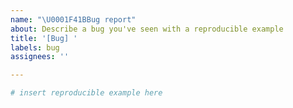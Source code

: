 ```yaml
---
name: "\U0001F41BBug report"
about: Describe a bug you've seen with a reproducible example
title: '[Bug] '
labels: bug
assignees: ''

---
```


<!-- Briefly describe your problem and what output you expect. If you have a question, please use the analysis question template instead. -->

<!-- Before posting an issue, ensure that the bug is reproducible by re-running the code that produced the issue in a new R session.-->

<!-- Please include a minimal reproducible code example. You can use the small test data included in euratSeurat (`pbmc_small`) to demonstrate the issue, or a public dataset (for example, a dataset used in the Seurat vignettes: https://satijalab.org/seurat/vignettes.html). If you cannot reproduce the issue using a public dataset, please still provide code that reproduces the issue on your data and we will try to address it. -->

<!-- Please include the output of `sessionInfo()` and your operating system in your issue. -->

```r
# insert reproducible example here
```
